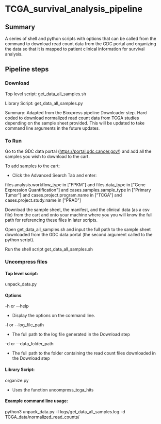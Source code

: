 # TCGA_survival_analysis_pipeline

## Summary
A series of shell and python scripts with options that can be called from the command to download read count data from the GDC portal and organizing the data so that it is mapped to patient clinical information for survival analysis.


## Pipeline steps

### Download

Top level script: get_data_all_samples.sh

Library Script: get_data_all_samples.py

Summary: Adapted from the Bioxpress pipeline Downloader step. Hard coded to download normalized read count data from TCGA studies depending on the sample sheet provided. This will be updated to take command line arguments in the future updates.

### To Run
Go to the GDC data portal (https://portal.gdc.cancer.gov/) and add all the samples you wish to download to the cart. 

To add samples to the cart:
- Click the Advanced Search Tab and enter:

files.analysis.workflow_type in ["FPKM"]  and files.data_type in ["Gene Expression Quantification"] and cases.samples.sample_type in ["Primary Tumor"] and cases.project.program.name in ["TCGA"] and cases.project.study.name in ["PRAD"]

Download the sample sheet, the manifest, and the clinical data (as a csv file) from the cart and onto your machine where you you will know the full path for referencing these files in later scripts. 

Open get_data_all_samples.sh and input the full path to the sample sheet downloaded from the GDC data portal (the second argument called to the python script).

Run the shell script get_data_all_samples.sh

### Uncompress files

#### Top level script: 
unpack_data.py

#### Options
-h or --help 
  - Display the options on the command line. 
  
-l or --log_file_path
  - The full path to the log file generated in the Download step
  
-d or --data_folder_path
  - The full path to the folder containing the read count files downloaded in the Download step
  
#### Library Script: 
organize.py
- Uses the function uncompress_tcga_hits

#### Example command line usage: 

python3 unpack_data.py -l logs/get_data_all_samples.log -d TCGA_data/normalized_read_counts/





